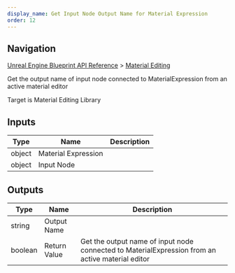 ```yaml
---
display_name: Get Input Node Output Name for Material Expression
order: 12
---
```

## Navigation

[Unreal Engine Blueprint API Reference](https://dev.epicgames.com/documentation/en-us/unreal-engine/BlueprintAPI) > [Material Editing](https://dev.epicgames.com/documentation/en-us/unreal-engine/BlueprintAPI/MaterialEditing)

Get the output name of input node connected to MaterialExpression from an active material editor

Target is Material Editing Library

## Inputs

| Type | Name | Description |
| --- | --- | --- |
| object | Material Expression |  |
| object | Input Node |  |

## Outputs

| Type | Name | Description |
| --- | --- | --- |
| string | Output Name |  |
| boolean | Return Value | Get the output name of input node connected to MaterialExpression from an active material editor |
